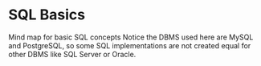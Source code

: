 # SQL Basics
Mind map for basic SQL concepts
Notice the DBMS used here are MySQL and PostgreSQL, so some SQL implementations are not created equal for other DBMS like SQL Server or Oracle.

